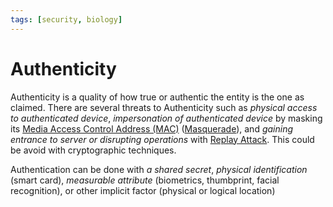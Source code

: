 ```yaml
---
tags: [security, biology]
---
```


# Authenticity

Authenticity is a quality of how true or authentic the entity is the one as
claimed. There are several threats to Authenticity such as *physical access to
authenticated device*, *impersonation of authenticated device* by masking its
[Media Access Control Address (MAC)](202206151451.md)
([Masquerade](202209262114.md)), and *gaining entrance to server or disrupting
operations* with [Replay Attack](202209262121.md). This could be avoid with
cryptographic techniques.

Authentication can be done with *a shared secret*, *physical identification*
(smart card), *measurable attribute* (biometrics, thumbprint, facial
recognition), or other implicit factor (physical or logical location)
